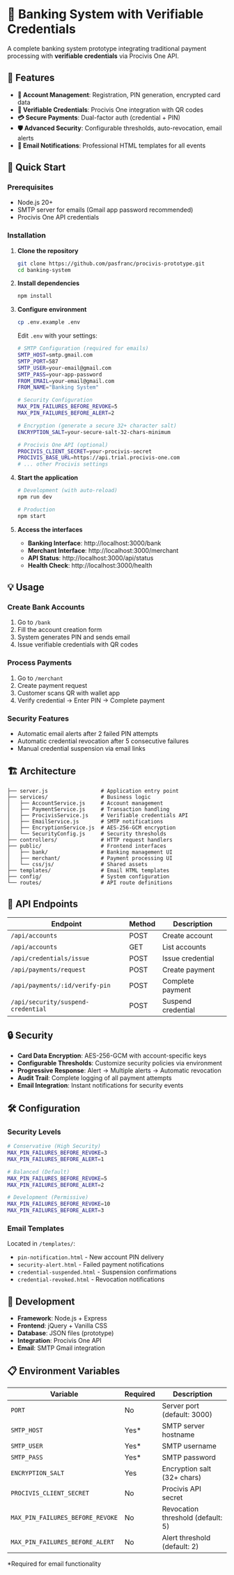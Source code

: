 # 🏦 Banking System with Verifiable Credentials

A complete banking system prototype integrating traditional payment processing with **verifiable credentials** via Procivis One API.

## 🌟 Features

- **🏦 Account Management**: Registration, PIN generation, encrypted card data
- **🔐 Verifiable Credentials**: Procivis One integration with QR codes
- **💳 Secure Payments**: Dual-factor auth (credential + PIN) 
- **🛡️ Advanced Security**: Configurable thresholds, auto-revocation, email alerts
- **📧 Email Notifications**: Professional HTML templates for all events

## 🚀 Quick Start

### Prerequisites
- Node.js 20+ 
- SMTP server for emails (Gmail app password recommended)
- Procivis One API credentials

### Installation

1. **Clone the repository**
   ```bash
   git clone https://github.com/pasfranc/procivis-prototype.git
   cd banking-system
   ```

2. **Install dependencies**
   ```bash
   npm install
   ```

3. **Configure environment**
   ```bash
   cp .env.example .env
   ```
   
   Edit `.env` with your settings:
   ```bash
   # SMTP Configuration (required for emails)
   SMTP_HOST=smtp.gmail.com
   SMTP_PORT=587
   SMTP_USER=your-email@gmail.com
   SMTP_PASS=your-app-password
   FROM_EMAIL=your-email@gmail.com
   FROM_NAME="Banking System"

   # Security Configuration
   MAX_PIN_FAILURES_BEFORE_REVOKE=5
   MAX_PIN_FAILURES_BEFORE_ALERT=2

   # Encryption (generate a secure 32+ character salt)
   ENCRYPTION_SALT=your-secure-salt-32-chars-minimum

   # Procivis One API (optional)
   PROCIVIS_CLIENT_SECRET=your-procivis-secret
   PROCIVIS_BASE_URL=https://api.trial.procivis-one.com
   # ... other Procivis settings
   ```

4. **Start the application**
   ```bash
   # Development (with auto-reload)
   npm run dev

   # Production
   npm start
   ```

5. **Access the interfaces**
   - **Banking Interface**: http://localhost:3000/bank
   - **Merchant Interface**: http://localhost:3000/merchant
   - **API Status**: http://localhost:3000/api/status
   - **Health Check**: http://localhost:3000/health

## 💡 Usage

### Create Bank Accounts
1. Go to `/bank`
2. Fill the account creation form
3. System generates PIN and sends email
4. Issue verifiable credentials with QR codes

### Process Payments
1. Go to `/merchant` 
2. Create payment request
3. Customer scans QR with wallet app
4. Verify credential → Enter PIN → Complete payment

### Security Features
- Automatic email alerts after 2 failed PIN attempts
- Automatic credential revocation after 5 consecutive failures
- Manual credential suspension via email links

## 🏗️ Architecture

```
├── server.js                 # Application entry point
├── services/                 # Business logic
│   ├── AccountService.js     # Account management
│   ├── PaymentService.js     # Transaction handling
│   ├── ProcivisService.js    # Verifiable credentials API
│   ├── EmailService.js       # SMTP notifications
│   ├── EncryptionService.js  # AES-256-GCM encryption
│   └── SecurityConfig.js     # Security thresholds
├── controllers/              # HTTP request handlers
├── public/                   # Frontend interfaces
│   ├── bank/                 # Banking management UI
│   ├── merchant/             # Payment processing UI
│   └── css/js/               # Shared assets
├── templates/                # Email HTML templates
├── config/                   # System configuration
└── routes/                   # API route definitions
```

## 📡 API Endpoints

| Endpoint | Method | Description |
|----------|--------|-------------|
| `/api/accounts` | POST | Create account |
| `/api/accounts` | GET | List accounts |
| `/api/credentials/issue` | POST | Issue credential |
| `/api/payments/request` | POST | Create payment |
| `/api/payments/:id/verify-pin` | POST | Complete payment |
| `/api/security/suspend-credential` | POST | Suspend credential |

## 🔒 Security

- **Card Data Encryption**: AES-256-GCM with account-specific keys
- **Configurable Thresholds**: Customize security policies via environment
- **Progressive Response**: Alert → Multiple alerts → Automatic revocation
- **Audit Trail**: Complete logging of all payment attempts
- **Email Integration**: Instant notifications for security events

## 🛠️ Configuration

### Security Levels
```bash
# Conservative (High Security)
MAX_PIN_FAILURES_BEFORE_REVOKE=3
MAX_PIN_FAILURES_BEFORE_ALERT=1

# Balanced (Default)
MAX_PIN_FAILURES_BEFORE_REVOKE=5  
MAX_PIN_FAILURES_BEFORE_ALERT=2

# Development (Permissive)
MAX_PIN_FAILURES_BEFORE_REVOKE=10
MAX_PIN_FAILURES_BEFORE_ALERT=3
```

### Email Templates
Located in `/templates/`:
- `pin-notification.html` - New account PIN delivery
- `security-alert.html` - Failed payment notifications
- `credential-suspended.html` - Suspension confirmations  
- `credential-revoked.html` - Revocation notifications

## 🧪 Development

- **Framework**: Node.js + Express
- **Frontend**: jQuery + Vanilla CSS
- **Database**: JSON files (prototype) 
- **Integration**: Procivis One API
- **Email**: SMTP Gmail integration

## 📋 Environment Variables

| Variable | Required | Description |
|----------|----------|-------------|
| `PORT` | No | Server port (default: 3000) |
| `SMTP_HOST` | Yes* | SMTP server hostname |
| `SMTP_USER` | Yes* | SMTP username |
| `SMTP_PASS` | Yes* | SMTP password |
| `ENCRYPTION_SALT` | Yes | Encryption salt (32+ chars) |
| `PROCIVIS_CLIENT_SECRET` | No | Procivis API secret |
| `MAX_PIN_FAILURES_BEFORE_REVOKE` | No | Revocation threshold (default: 5) |
| `MAX_PIN_FAILURES_BEFORE_ALERT` | No | Alert threshold (default: 2) |

*Required for email functionality